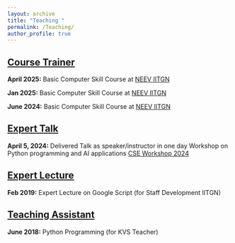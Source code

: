 ```yaml
---
layout: archive
title: "Teaching "
permalink: /Teaching/
author_profile: true
---
```

## <ins>Course Trainer</ins>
**April 2025:** Basic Computer Skill Course at [NEEV IITGN](https://neev.iitgn.ac.in/)

**Jan 2025:** Basic Computer Skill Course  at [NEEV IITGN](https://neev.iitgn.ac.in/)

**June 2024:** Basic Computer Skill Course  at [NEEV IITGN](https://neev.iitgn.ac.in/)

## <ins>Expert Talk</ins>
**April 5, 2024:** Delivered Talk as speaker/instructor in one day Workshop on Python programming and AI applications [CSE Workshop 2024](https://cs.iitgn.ac.in/pythonworkshop.html)

## <ins>Expert Lecture</ins>
**Feb 2019:** Expert Lecture on Google Script (for Staff Development IITGN)

## <ins>Teaching Assistant</ins>
**June 2018:** Python Programming (for KVS Teacher)
